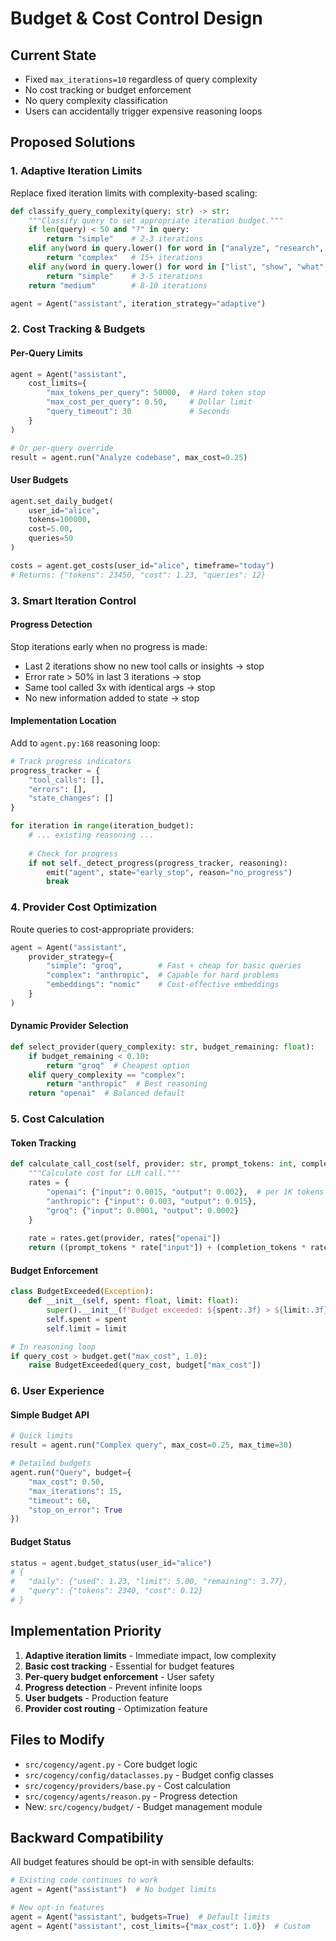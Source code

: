 # Budget & Cost Control Design

## Current State

- Fixed `max_iterations=10` regardless of query complexity
- No cost tracking or budget enforcement
- No query complexity classification
- Users can accidentally trigger expensive reasoning loops

## Proposed Solutions

### 1. Adaptive Iteration Limits

Replace fixed iteration limits with complexity-based scaling:

```python
def classify_query_complexity(query: str) -> str:
    """Classify query to set appropriate iteration budget."""
    if len(query) < 50 and "?" in query:
        return "simple"    # 2-3 iterations
    elif any(word in query.lower() for word in ["analyze", "research", "build", "debug"]):
        return "complex"   # 15+ iterations
    elif any(word in query.lower() for word in ["list", "show", "what", "when", "where"]):
        return "simple"    # 3-5 iterations
    return "medium"        # 8-10 iterations

agent = Agent("assistant", iteration_strategy="adaptive")
```

### 2. Cost Tracking & Budgets

#### Per-Query Limits
```python
agent = Agent("assistant",
    cost_limits={
        "max_tokens_per_query": 50000,  # Hard token stop
        "max_cost_per_query": 0.50,     # Dollar limit
        "query_timeout": 30             # Seconds
    }
)

# Or per-query override
result = agent.run("Analyze codebase", max_cost=0.25)
```

#### User Budgets
```python
agent.set_daily_budget(
    user_id="alice",
    tokens=100000,
    cost=5.00,
    queries=50
)

costs = agent.get_costs(user_id="alice", timeframe="today")
# Returns: {"tokens": 23450, "cost": 1.23, "queries": 12}
```

### 3. Smart Iteration Control

#### Progress Detection
Stop iterations early when no progress is made:

- Last 2 iterations show no new tool calls or insights → stop
- Error rate > 50% in last 3 iterations → stop  
- Same tool called 3x with identical args → stop
- No new information added to state → stop

#### Implementation Location
Add to `agent.py:168` reasoning loop:

```python
# Track progress indicators
progress_tracker = {
    "tool_calls": [],
    "errors": [],
    "state_changes": []
}

for iteration in range(iteration_budget):
    # ... existing reasoning ...
    
    # Check for progress
    if not self._detect_progress(progress_tracker, reasoning):
        emit("agent", state="early_stop", reason="no_progress")
        break
```

### 4. Provider Cost Optimization

Route queries to cost-appropriate providers:

```python
agent = Agent("assistant",
    provider_strategy={
        "simple": "groq",        # Fast + cheap for basic queries
        "complex": "anthropic",  # Capable for hard problems
        "embeddings": "nomic"    # Cost-effective embeddings
    }
)
```

#### Dynamic Provider Selection
```python
def select_provider(query_complexity: str, budget_remaining: float):
    if budget_remaining < 0.10:
        return "groq"  # Cheapest option
    elif query_complexity == "complex":
        return "anthropic"  # Best reasoning
    return "openai"  # Balanced default
```

### 5. Cost Calculation

#### Token Tracking
```python
def calculate_call_cost(self, provider: str, prompt_tokens: int, completion_tokens: int):
    """Calculate cost for LLM call."""
    rates = {
        "openai": {"input": 0.0015, "output": 0.002},  # per 1K tokens
        "anthropic": {"input": 0.003, "output": 0.015},
        "groq": {"input": 0.0001, "output": 0.0002}
    }
    
    rate = rates.get(provider, rates["openai"])
    return ((prompt_tokens * rate["input"]) + (completion_tokens * rate["output"])) / 1000
```

#### Budget Enforcement
```python
class BudgetExceeded(Exception):
    def __init__(self, spent: float, limit: float):
        super().__init__(f"Budget exceeded: ${spent:.3f} > ${limit:.3f}")
        self.spent = spent
        self.limit = limit

# In reasoning loop
if query_cost > budget.get("max_cost", 1.0):
    raise BudgetExceeded(query_cost, budget["max_cost"])
```

### 6. User Experience

#### Simple Budget API
```python
# Quick limits
result = agent.run("Complex query", max_cost=0.25, max_time=30)

# Detailed budgets  
agent.run("Query", budget={
    "max_cost": 0.50,
    "max_iterations": 15,
    "timeout": 60,
    "stop_on_error": True
})
```

#### Budget Status
```python
status = agent.budget_status(user_id="alice")
# {
#   "daily": {"used": 1.23, "limit": 5.00, "remaining": 3.77},
#   "query": {"tokens": 2340, "cost": 0.12}
# }
```

## Implementation Priority

1. **Adaptive iteration limits** - Immediate impact, low complexity
2. **Basic cost tracking** - Essential for budget features
3. **Per-query budget enforcement** - User safety
4. **Progress detection** - Prevent infinite loops
5. **User budgets** - Production feature
6. **Provider cost routing** - Optimization feature

## Files to Modify

- `src/cogency/agent.py` - Core budget logic
- `src/cogency/config/dataclasses.py` - Budget config classes  
- `src/cogency/providers/base.py` - Cost calculation
- `src/cogency/agents/reason.py` - Progress detection
- New: `src/cogency/budget/` - Budget management module

## Backward Compatibility

All budget features should be opt-in with sensible defaults:

```python
# Existing code continues to work
agent = Agent("assistant")  # No budget limits

# New opt-in features
agent = Agent("assistant", budgets=True)  # Default limits
agent = Agent("assistant", cost_limits={"max_cost": 1.0})  # Custom
```